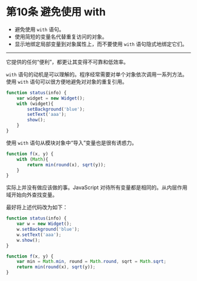 # 第10条 避免使用 with

* 避免使用 `with` 语句。
* 使用简短的变量名代替重复访问的对象。
* 显示地绑定局部变量到对象属性上，而不要使用 `with` 语句隐式地绑定它们。

---

它提供的任何“便利”，都更让其变得不可靠和低效率。

`with` 语句的动机是可以理解的。程序经常需要对单个对象依次调用一系列方法。使用 `with` 语句可以很方便地避免对对象的重复引用。

```js
function status(info) {
    var widget = new Widget();
    with (widget){
        setBackground('blue');
        setText('aaa');
        show();
    }
}
```

使用 `with` 语句从模块对象中“导入”变量也是很有诱惑力。

```js
function f(x, y) {
    with (Math){
        return min(round(x), sqrt(y));
    }
}
```

实际上并没有做应该做的事。JavaScript 对待所有变量都是相同的。从内层作用域开始向外查找变量。

最好将上述代码改为如下：

```js
function status(info) {
    var w = new Widget();
    w.setBackground('blue');
    w.setText('aaa');
    w.show();
}

function f(x, y) {
    var min = Math.min, round = Math.round, sqrt = Math.sqrt;
    return min(round(x), sqrt(y));
}
```
